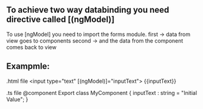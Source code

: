 ## To achieve two way databinding you need directive called [(ngModel)]
   To use [ngModel] you need to import the forms module. 
   first -> data from view goes to components
   second -> and the data from the component comes back to view
   
## Exampmle:
   .html file
   <input type="text" [(ngModel)]="inputText">
   {{inputText}} 
   
   .ts file
    @component
    Export class MyComponent
    {
    inputText : string = "Initial Value";
    }
